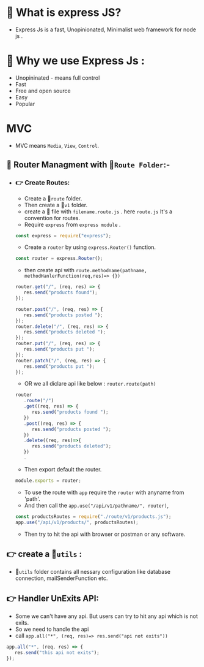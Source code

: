 # :wave: What is express JS?

-  Express Js is a fast, Unopinionated, Minimalist web framework for node js .

# :wave: Why we use Express Js :

-  Unopininated - means full control
-  Fast
-  Free and open source
-  Easy
-  Popular

# MVC

-  MVC means `Media`, `View`, `Control`.

## :wave: Router Managment with :file_folder:`Route Folder`:-

-  ### :point_right: Create Routes:

   -  Create a :file_folder:`route` folder.
   -  Then create a :file_folder:`v1` folder.
   -  create a :page_with_curl: file with `filename.route.js` . here `route.js`
      It's a convention for routes.
   -  Require `express` from `express module` .

   ```js
   const express = require("express");
   ```

   -  Create a `router` by using `express.Router()` function.

   ```js
   const router = express.Router();
   ```

   -  then create api with
      `route.methodname(pathname, methodHanlerFunction(req,res)=> {})`

   ```js
   router.get("/", (req, res) => {
      res.send("products found");
   });

   router.post("/", (req, res) => {
      res.send("products posted ");
   });
   router.delete("/", (req, res) => {
      res.send("products deleted ");
   });
   router.put("/", (req, res) => {
      res.send("products put ");
   });
   router.patch("/", (req, res) => {
      res.send("products put ");
   });
   ```

   -  OR we all diclare api like below : `router.route(path)`

   ```js
   router
      .route("/")
      .get((req, res) => {
         res.send("products found ");
      })
      .post((req, res) => {
         res.send("products posted ");
      })
      .delete((req, res)=>{
         res.send("products deleted");
      })
      .
   ```

   -  Then export default the router.

   ```js
   module.exports = router;
   ```

   -  To use the route with `app` require the `router` with anyname from 'path'.
   -  And then call the `app.use("/api/v1/pathname/", router)`,

   ```js
   const productsRoutes = require("./route/v1/products.js");
   app.use("/api/v1/products/", productsRoutes);
   ```

   -  Then try to hit the api with browser or postman or any software.

## :point_right: create a :file_folder:`utils` :

-  :file_folder:`utils` folder contains all nessary configuration like database
   connection, mailSenderFunction etc.

## :point_right: Handler UnExits API:

-  Some we can't have any api. But users can try to hit any api which is not
   exits.
-  So we need to handle the api
-  call `app.all("*", (req, res)=> res.send("api not exits"))`

```js
app.all("*", (req, res) => {
   res.send("this api not exits");
});
```
